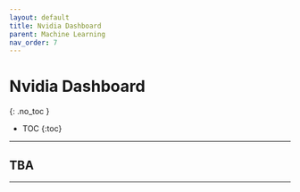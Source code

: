 ```yaml
---
layout: default
title: Nvidia Dashboard
parent: Machine Learning
nav_order: 7
---
```


# Nvidia Dashboard
{: .no_toc }




- TOC
{:toc}

---
## TBA
    

---